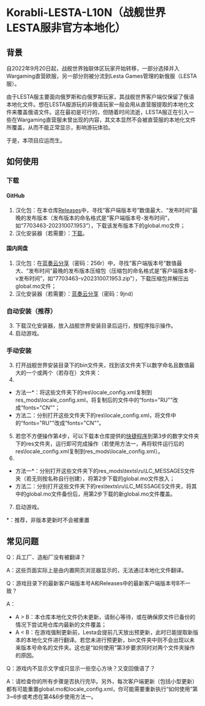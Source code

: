 # Korabli-LESTA-L10N（战舰世界LESTA服非官方本地化）

## 背景

自2022年9月20日起，战舰世界独联体区玩家开始转移，一部分选择并入Wargaming直营欧服，另一部分则被分流到Lesta Games管理的新俄服（LESTA服）。

由于LESTA服主要面向俄罗斯和白俄罗斯玩家，其战舰世界客户端仅保留了俄语本地化文件。想在LESTA服游玩的非俄语玩家一般会用从直营服提取的本地化文件来覆盖俄语文件。这在最初是可行的，但随着时间流逝，LESTA服正在引入一些在Wargaming直营服未曾出现的内容，其文本显然不会被直营服的本地化文件所覆盖，从而不能正常显示，影响游玩体验。

于是，本项目应运而生。

## 如何使用

### 下载

#### GitHub

1. 汉化包：在本仓库[Releases](https://github.com/Nova-Committee/Korabli-LESTA-L10N/releases)中，寻找“客户端版本号”数值最大、“发布时间”最晚的发布版本（发布版本的命名格式是“客户端版本号-发布时间”，如“7703463-20231007.1953”），下载该发布版本下的global.mo文件；
2. 汉化安装器（若需要）：[下载](https://github.com/Nova-Committee/Korabli-LESTA-L10N/releases/download/L10nInstaller-v2023.11.10.1919/L10nInstaller-v2023.11.10.1919.exe)。

#### 国内网盘

1. 汉化包：在[蓝奏云分享](https://tapio.lanzouw.com/b01lit85i)（密码：256r）中，寻找“客户端版本号”数值最大、“发布时间”最晚的发布版本压缩包（压缩包的命名格式是“客户端版本号-v发布时间”，如“7703463-v20231007.1953.zip”），下载压缩包并解压出global.mo文件；
2. 汉化安装器（若需要）：[蓝奏云分享](https://tapio.lanzouw.com/b01lje69g)（密码：9jnd）

### 自动安装（推荐）

3. 下载汉化安装器，放入战舰世界安装目录后运行，按程序指示操作。
4. 启动游戏。

### 手动安装
3. 打开战舰世界安装目录下的bin文件夹，找到该文件夹下以数字命名且数值最大的一个或两个（若存在）文件夹：
4. 
- 方法一*：将这些文件夹下的res\locale_config.xml复制到res_mods\locale_config.xml，将复制后的文件中的“fonts="RU"”改成“fonts="CN"”；
- 方法二：分别打开这些文件夹下的res\locale_config.xml，将文件中的“fonts="RU"”改成“fonts="CN"”。
5. 若您不方便操作第4步，可以下载本仓库提供的[快捷程序](https://github.com/Nova-Committee/Korabli-LESTA-L10N/releases/download/modify_locale_config/modify_locale_cfg.exe)到第3步的数字文件夹下的res文件夹，运行即可完成操作（若使用方法一，再将软件运行后的res\locale_config.xml复制到res_mods\locale_config.xml）。
6.
- 方法一*：分别打开这些文件夹下的res_mods\texts\ru\LC_MESSAGES文件夹（若无则按名称自行创建），将第2步下载的global.mo文件放入；
- 方法二：分别打开这些文件夹下的res\texts\ru\LC_MESSAGES文件夹，将其中的global.mo文件备份后，用第2步下载的新global.mo文件覆盖。
7. 启动游戏。

*：推荐，非版本更新时不会被重置

## 常见问题

Q：兵工厂、造船厂没有被翻译？

A：这些页面实际上是由内置网页浏览器显示的，无法通过本地化文件翻译。

Q：游戏目录下的最新客户端版本号A和Releases中的最新客户端版本号B不一致？

A：
- A > B：本仓库本地化文件仍未更新，请耐心等待，或在确保原文件已备份的情况下尝试用仓库内最新的文件覆盖；
- A < B：在游戏强制更新前，Lesta会提前几天放出预更新，此时已能提取新版本的本地化文件进行翻译。若您未进行预更新，bin文件夹中则不会出现以未来版本号命名的文件夹。这也是“如何使用”第3步要求同时对两个文件夹操作的原因。

Q：游戏内不显示文字或只显示一些空心方块？又变回俄语了？

A：请检查你的所有步骤是否执行完毕。另外，每次客户端更新（包括小型更新）都有可能重置global.mo和locale_config.xml，你可能需要重新执行“如何使用”第3~6步或考虑在第4&6步使用方法一。
